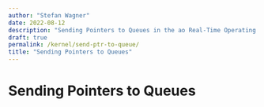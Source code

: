 ```yaml
---
author: "Stefan Wagner"
date: 2022-08-12
description: "Sending Pointers to Queues in the ao Real-Time Operating System (RTOS)."
draft: true
permalink: /kernel/send-ptr-to-queue/
title: "Sending Pointers to Queues"
---
```


# Sending Pointers to Queues
